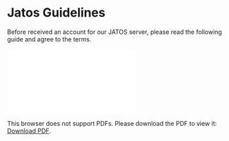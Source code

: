 # Jatos Guidelines

Before received an account for our JATOS server, please read the following guide and agree to the terms.

<object data="pdfs\jatos_onboard.pdf" type="application/pdf" width="700px" height="700px">
    <embed src="pdfs\jatos_onboard.pdf">
        <p>This browser does not support PDFs. Please download the PDF to view it: <a href="pdfs\jatos_onboard.pdf">Download PDF</a>.</p>
    </embed>
</object>
